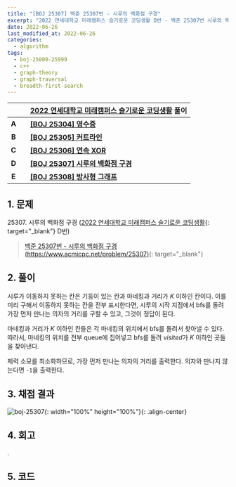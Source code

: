 ```yaml
---
title: "[BOJ 25307] 백준 25307번 - 시루의 백화점 구경"
excerpt: "2022 연세대학교 미래캠퍼스 슬기로운 코딩생활 D번 - 백준 25307번 시루의 백화점 구경 풀이"
date: 2022-06-26
last_modified_at: 2022-06-26
categories:
  - algorithm
tags:
  - boj-25000-25999
  - c++
  - graph-theory
  - graph-traversal
  - breadth-first-search
---
```


|||[2022 연세대학교 미래캠퍼스 슬기로운 코딩생활](https://burningfalls.github.io/contest/yonseifuture2022-baekjoon-contest/) 풀이|
|:---:|:---:|:---|
|**A**||**[[BOJ 25304] 영수증](https://burningfalls.github.io/algorithm/boj-25304/)**|
|**B**||**[[BOJ 25305] 커트라인](https://burningfalls.github.io/algorithm/boj-25305/)**|
|**C**||**[[BOJ 25306] 연속 XOR](https://burningfalls.github.io/algorithm/boj-25306/)**|
|**D**||**[[BOJ 25307] 시루의 백화점 구경](https://burningfalls.github.io/algorithm/boj-25307/)**|
|**E**||**[[BOJ 25308] 방사형 그래프](https://burningfalls.github.io/algorithm/boj-25308/)**|

## 1. 문제

$25307$. 시루의 백화점 구경 ([2022 연세대학교 미래캠퍼스 슬기로운 코딩생활](https://burningfalls.github.io/contest/yonseifuture2022-baekjoon-contest/){: target="_blank"} D번)

> [백준 25307번 - 시루의 백화점 구경 (https://www.acmicpc.net/problem/25307)](https://www.acmicpc.net/problem/25307){: target="_blank"}

## 2. 풀이

시루가 이동하지 못하는 칸은 기둥이 있는 칸과 마네킹과 거리가 $K$ 이하인 칸이다. 이를 미리 구해서 이동하지 못하는 칸을 전부 표시한다면, 시루의 시작 지점에서 bfs를 돌려 가장 먼저 만나는 의자의 거리를 구할 수 있고, 그것이 정답이 된다.

마네킹과 거리가 $K$ 이하인 칸들은 각 마네킹의 위치에서 bfs를 돌려서 찾아낼 수 있다. 따라서, 마네킹의 위치를 전부 queue에 집어넣고 bfs를 돌려 $visited$가 $K$ 이하인 곳들을 찾아낸다.

체력 소모를 최소화하므로, 가장 먼저 만나는 의자의 거리를 출력한다. 의자와 만나지 않는다면 `-1`을 출력한다.

## 3. 채점 결과

![boj-25307](https://user-images.githubusercontent.com/30232837/175798631-631f7956-a5a1-46bc-93fb-084acd0f264b.png "boj-25307"){: width="100%" height="100%"}{: .align-center}

## 4. 회고

.

## 5. 코드

<script src="https://gist.github.com/BurningFalls/66a6cb5bb95ca414840b1f98ab7e269e.js"></script>